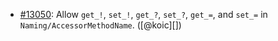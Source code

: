 * [#13050](https://github.com/rubocop/rubocop/issues/13050): Allow `get_!`, `set_!`, `get_?`, `set_?`, `get_=`, and `set_=` in `Naming/AccessorMethodName`. ([@koic][])
